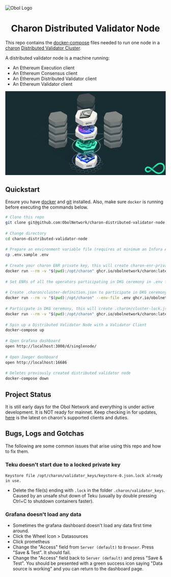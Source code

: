 ![Obol Logo](https://obol.tech/obolnetwork.png)

<h1 align="center">Charon Distributed Validator Node</h1>

This repo contains the [docker-compose](https://docs.docker.com/compose/) files needed to run one node in a [charon](https://github.com/ObolNetwork/charon) [Distributed Validator Cluster](https://docs.obol.tech/docs/int/key-concepts#distributed-validator-cluster). 

A distributed validator node is a machine running:
- An Ethereum Execution client
- An Ethereum Consensus client
- An Ethereum Distributed Validator client
- An Ethereum Validator client

![Distributed Validator Node](DVNode.png)

## Quickstart

Ensure you have [docker](https://docs.docker.com/engine/install/) and [git](https://git-scm.com/downloads) installed. Also, make sure `docker` is running before executing the commands below.

```sh
# Clone this repo
git clone git@github.com:ObolNetwork/charon-distributed-validator-node.git

# Change directory
cd charon-distributed-validator-node

# Prepare an environment variable file (requires at minimum an Infura API endpoint for your chosen chain)
cp .env.sample .env

# Create your charon ENR private key, this will create charon-enr-private-key in .charon directory
docker run --rm -v "$(pwd):/opt/charon" ghcr.io/obolnetwork/charon:latest create enr

# Set ENRs of all the operators participating in DKG ceremony in .env file corresponding to CHARON_OPERATOR_ENRS

# Create .charon/cluster-definition.json to participate in DKG ceremony
docker run --rm -v "$(pwd):/opt/charon" --env-file .env ghcr.io/obolnetwork/charon:latest create dkg

# Participate in DKG ceremony, this will create .charon/cluster-lock.json, .charon/deposit-data.json and .charon/validator_keys
docker run --rm -v "$(pwd):/opt/charon" ghcr.io/obolnetwork/charon:latest dkg

# Spin up a Distributed Validator Node with a Validator Client
docker-compose up

# Open Grafana dashboard
open http://localhost:3000/d/singlenode/

# Open Jaeger dashboard
open http://localhost:16686

# Deletes previously created distributed validator node
docker-compose down

```

## Project Status

It is still early days for the Obol Network and everything is under active development. 
It is NOT ready for mainnet. 
Keep checking in for updates, [here](https://github.com/ObolNetwork/charon/#supported-consensus-layer-clients) is the latest on charon's supported clients and duties.

## Bugs, Logs and Gotchas

The following are some common issues that arise using this repo and how to fix them.

### Teku doesn't start due to a locked private key

    Keystore file /opt/charon/validator_keys/keystore-0.json.lock already in use.

- Delete the file(s) ending with `.lock` in the folder `.charon/validator_keys`. Caused by an unsafe shut down of Teku (usually by double pressing Ctrl+C to shutdown containers faster).

### Grafana doesn't load any data

- Sometimes the grafana dashboard doesn't load any data first time around. 
- Click the Wheel Icon > Datasources
- Click prometheus
- Change the "Access" field from `Server (default)` to `Browser`. Press "Save & Test". It should fail.
- Change the "Access" field back to `Server (default)` and press "Save & Test". You should be presented with a green success icon saying "Data source is working" and you can return to the dashboard page. 